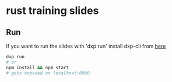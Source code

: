 # rust training slides

## Run

If you want to run the slides with 'dxp run' install dxp-cli from [here](https://innersource.soprasteria.com/dxp/dxp-core/common-librairies/dxp-cli)

```bash
dxp run
# or
npm install && npm start
# gets exposed on localhost:8000
```